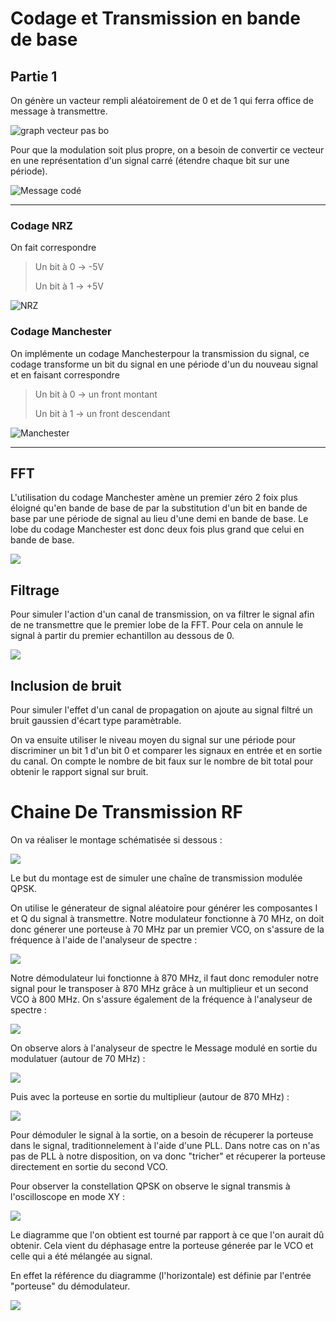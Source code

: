 # Codage et Transmission en bande de base

## Partie 1

On génère un vacteur rempli aléatoirement de 0 et de 1 qui ferra office de message à transmettre. 

![graph vecteur pas bo](/home/maxence/TP_TIM/images/Scilab/Message%20binaire.PNG)

Pour que la modulation soit plus propre, on a besoin de convertir ce vecteur en une représentation d'un signal carré (étendre chaque bit sur une période).

![Message codé](/home/maxence/TP_TIM/images/Scilab/info%20code.PNG)

---

### Codage NRZ

On fait correspondre 

> Un bit à 0 -> -5V
> 
> Un bit à 1 -> +5V

![NRZ](/home/maxence/TP_TIM/images/Scilab/info%20code%20bip.PNG)

### Codage Manchester

On implémente un codage Manchesterpour la transmission du signal, ce codage transforme un bit du signal en une période d'un du nouveau signal et en faisant correspondre

> Un bit à 0 -> un front montant
> 
> Un bit à 1 -> un front descendant

![Manchester](/home/maxence/TP_TIM/images/Scilab/mach%20+%20bip.PNG)

---

## FFT

L'utilisation du codage Manchester amène un premier zéro 2 foix plus éloigné qu'en bande de base de par la substitution d'un bit en bande de base par une période de signal au lieu d'une demi en bande de base. Le lobe du codage Manchester est donc deux fois plus grand que celui en bande de base.

 ![](/home/maxence/TP_TIM/images/Scilab/dsp%20100.PNG)

## Filtrage

Pour simuler l'action d'un canal de transmission, on va filtrer le signal afin de ne transmettre que le premier lobe de la FFT. Pour cela on annule le signal à partir du premier echantillon au dessous de 0.

![](/home/maxence/TP_TIM/images/Scilab/filtrage%20nrz.PNG)

## Inclusion de bruit

Pour simuler l'effet d'un canal de propagation on ajoute au signal filtré un bruit gaussien d'écart type paramètrable.

On va ensuite utiliser le niveau moyen du signal sur une période pour discriminer un bit 1 d'un bit 0 et comparer les signaux en entrée et en sortie du canal. On compte le nombre de bit faux sur le nombre de bit total pour obtenir le rapport signal sur bruit.



# Chaine De Transmission RF

On va réaliser le montage schématisée si dessous :

![](/home/maxence/TP_TIM/images/ChaineDeTransmission/SchemaChaineDeTranmission.png)

Le but du montage est de simuler une chaîne de transmission modulée QPSK.

On utilise le génerateur de signal aléatoire pour générer les composantes I et Q du signal à transmettre. Notre modulateur fonctionne à 70 MHz, on doit donc génerer une porteuse à 70 MHz par un premier VCO, on s'assure de la fréquence à l'aide de l'analyseur de spectre :

![](/home/maxence/TP_TIM/images/ChaineDeTransmission/VCO1.jpg)

Notre démodulateur lui fonctionne à 870 MHz, il faut donc remoduler notre signal pour le transposer à 870 MHz grâce à un multiplieur et un second VCO à 800 MHz. On s'assure également de la fréquence à l'analyseur de spectre :

![](/home/maxence/TP_TIM/images/ChaineDeTransmission/VCO2.jpg)

On observe alors à l'analyseur de spectre le Message modulé en sortie du modulatuer (autour de 70 MHz) :

![](/home/maxence/TP_TIM/images/ChaineDeTransmission/MessageModulé.jpg)

Puis avec la porteuse en sortie du multiplieur (autour de 870 MHz) :

![](/home/maxence/TP_TIM/images/ChaineDeTransmission/Message+Porteuse.jpg)



Pour démoduler le signal à la sortie, on a besoin de récuperer la porteuse dans le signal, traditionnelement à l'aide d'une PLL. Dans notre cas on n'as pas de PLL à notre disposition, on va donc "tricher" et récuperer la porteuse directement en sortie du second VCO.



Pour observer la constellation QPSK on observe le signal transmis à l'oscilloscope en mode XY :

![](/home/maxence/TP_TIM/images/ChaineDeTransmission/Constellation.jpg)



Le diagramme que l'on obtient est tourné par rapport à ce que l'on aurait dû obtenir. Cela vient du déphasage entre la porteuse génerée par le VCO et celle qui a été mélangée au signal.

En effet la référence du diagramme (l'horizontale) est définie par l'entrée "porteuse" du démodulateur.

![](/home/maxence/TP_TIM/images/ChaineDeTransmission/schema_constellation.png)
